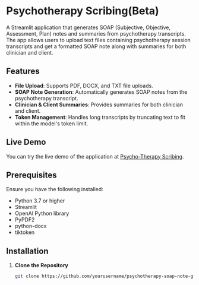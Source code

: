# Psychotherapy Scribing(Beta)

A Streamlit application that generates SOAP (Subjective, Objective, Assessment, Plan) notes and summaries from psychotherapy transcripts. The app allows users to upload text files containing psychotherapy session transcripts and get a formatted SOAP note along with summaries for both clinician and client.

## Features

- **File Upload**: Supports PDF, DOCX, and TXT file uploads.
- **SOAP Note Generation**: Automatically generates SOAP notes from the psychotherapy transcript.
- **Clinician & Client Summaries**: Provides summaries for both clinician and client.
- **Token Management**: Handles long transcripts by truncating text to fit within the model's token limit.

## Live Demo

You can try the live demo of the application at [Psycho-Therapy Scribing](https://psyscribe-8m5jly7peqbsr8hdhqu6mj.streamlit.app/).

## Prerequisites

Ensure you have the following installed:
- Python 3.7 or higher
- Streamlit
- OpenAI Python library
- PyPDF2
- python-docx
- tiktoken

## Installation

1. **Clone the Repository**

   ```bash
   git clone https://github.com/yourusername/psychotherapy-soap-note-generator.git
